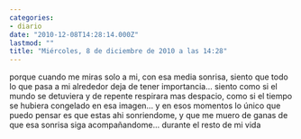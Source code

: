 ```yaml
---
categories:
- diario
date: "2010-12-08T14:28:14.000Z"
lastmod: ""
title: "Miércoles, 8 de diciembre de 2010 a las 14:28"
---
```


porque cuando me miras solo a mi, con esa media sonrisa, siento que todo lo que pasa a mi alrededor deja de tener importancia... siento como si el mundo se detuviera y de repente respirara mas despacio, como si el tiempo se hubiera congelado en esa imagen... y en esos momentos lo único que puedo pensar es que estas ahi sonriendome, y que me muero de ganas de que esa sonrisa siga acompañandome... durante el resto de mi vida